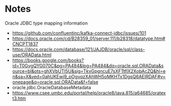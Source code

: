 # Notes

Oracle JDBC type mapping information
- https://github.com/confluentinc/kafka-connect-jdbc/issues/101
- https://docs.oracle.com/cd/B28359_01/server.111/b28318/datatype.htm#CNCPT1837
- https://docs.oracle.com/database/121/JAJDB/oracle/sql/class-use/ORAData.html
- https://books.google.com/books?id=T0GvgQYG070C&pg=PA484&lpg=PA484&dq=oracle.sql.ORAData&source=bl&ots=ghXVbUTI5U&sig=TkvGpgncuE7sXFTtfIX2XobAcZQ&hl=en&sa=X&ved=0ahUKEwj9_pOgvqzXAhWH5oMKHTx1DgsQ6AEIRDAF#v=onepage&q=oracle.sql.ORAData&f=false
- oracle.jdbc.OracleDatabaseMetadata
- https://www.csee.umbc.edu/portal/help/oracle8/java.815/a64685/oratext3.htm